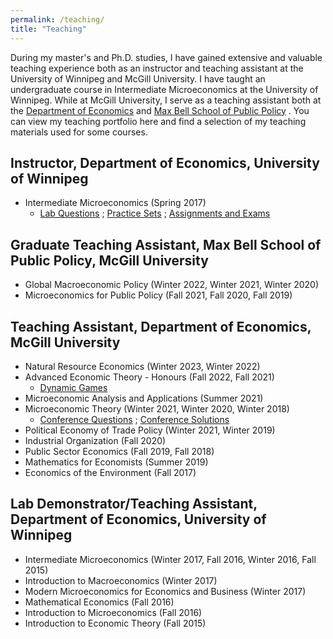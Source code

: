 ```yaml
---
permalink: /teaching/
title: "Teaching"
---
```

<!-- Google tag (gtag.js) -->
<script async src="https://www.googletagmanager.com/gtag/js?id=G-JL2ZY530JC"></script>
<script>
  window.dataLayer = window.dataLayer || [];
  function gtag(){dataLayer.push(arguments);}
  gtag('js', new Date());

  gtag('config', 'G-JL2ZY530JC');
</script>

During my master's and Ph.D. studies, I have gained extensive and valuable teaching experience both as an instructor and teaching assistant at the University of Winnipeg and McGill University. I have taught an undergraduate course in Intermediate Microeconomics at the University of Winnipeg. While at McGill University, I serve as a teaching assistant both at the [Department of Economics](https://www.mcgill.ca/economics/) and [Max Bell School of Public Policy](https://www.mcgill.ca/maxbellschool/) . You can view my teaching portfolio here and find a selection of my teaching materials used for some courses.


## Instructor, Department of Economics, University of Winnipeg
- Intermediate Microeconomics (Spring 2017)
   - [Lab Questions](https://mcgill-my.sharepoint.com/:f:/g/personal/miao_dai_mail_mcgill_ca/EpzDkB35hldCpbzWdQMgW2oBxJAAgHyaIG-d4Ds6i7lZPQ?email=miao.dai%40mcgill.ca&e=BAJoLx) ; [Practice Sets](https://mcgill-my.sharepoint.com/:f:/g/personal/miao_dai_mail_mcgill_ca/EtB1IjDG0RpLpAPz-do_3QEBwsJ1GrnoU69FOUv_rMGbtg?email=miao.dai%40mcgill.ca&e=HHp763) ; [Assignments and Exams](https://mcgill-my.sharepoint.com/:f:/g/personal/miao_dai_mail_mcgill_ca/Es0vRx3_VhZPrwu72kD4F-EBwK704A9N3yoF7jKs7_A3sQ?email=miao.dai%40mcgill.ca&e=FOugNB)
 
 
## Graduate Teaching Assistant, Max Bell School of Public Policy, McGill University
- Global Macroeconomic Policy (Winter 2022, Winter 2021, Winter 2020) 
- Microeconomics for Public Policy (Fall 2021, Fall 2020, Fall 2019) 


## Teaching Assistant, Department of Economics, McGill University
- Natural Resource Economics (Winter 2023, Winter 2022)
- Advanced Economic Theory - Honours (Fall 2022, Fall 2021)
  - [Dynamic Games](/files/Teaching/Dynamic_games.pdf)
- Microeconomic Analysis and Applications (Summer 2021)
- Microeconomic Theory (Winter 2021, Winter 2020, Winter 2018)
   - [Conference Questions](https://mcgill-my.sharepoint.com/:f:/g/personal/miao_dai_mail_mcgill_ca/EkOND73Aa6tMt219KkRR5I8BMfotaLQsdfNDP0Pk_nXUxw?email=miao.dai%40mcgill.ca&e=ux8a2T) ; [Conference Solutions](https://mcgill-my.sharepoint.com/:f:/g/personal/miao_dai_mail_mcgill_ca/EsIwpvMWo1FOneHNgGeqyEQB_bq2WN53WU06pVixPZsEPw?email=miao.dai%40mcgill.ca&e=iT5RuE)
- Political Economy of Trade Policy (Winter 2021, Winter 2019)
- Industrial Organization (Fall 2020)
- Public Sector Economics (Fall 2019, Fall 2018)
- Mathematics for Economists (Summer 2019)
- Economics of the Environment (Fall 2017)


## Lab Demonstrator/Teaching Assistant, Department of Economics, University of Winnipeg
- Intermediate Microeconomics (Winter 2017, Fall 2016, Winter 2016, Fall 2015)
- Introduction to Macroeconomics (Winter 2017)
- Modern Microeconomics for Economics and Business (Winter 2017)
- Mathematical Economics (Fall 2016)
- Introduction to Microeconomics (Fall 2016)
- Introduction to Economic Theory (Fall 2015)



